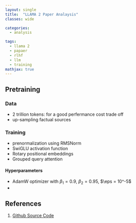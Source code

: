 ```yaml
---
layout: single
title:  "LLAMA 2 Paper Analaysis"
classes: wide

categories:
  - analysis

tags:
  - llama 2
  - papaer
  - rlhf
  - llm
  - training
mathjax: true
---
```


## Pretraining

### Data
- 2 trillion tokens: for a good perfermance cost trade off
- up-sampling factual sources

### Training
- prenormalization using RMSNorm
- SwiGLU activation function
- Rotary positional embeddings
- Grouped query attention

#### Hyperparameters
- AdamW optimizer with $\beta_1 = 0.9$, $\beta_2 = 0.95$, $\eps = 10^-5$
- 

## References
1. [Github Source Code](https://github.com/habanoz/crawl-for-vector-db)
